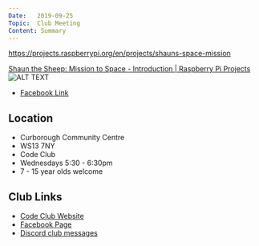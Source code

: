 ```yaml
---
Date:   2019-09-25
Topic:  Club Meeting
Content: Summary
---
```

https://projects.raspberrypi.org/en/projects/shauns-space-mission

[Shaun the Sheep: Mission to Space - Introduction | Raspberry Pi Projects](https://l.facebook.com/l.php?u=https%3A%2F%2Fprojects.raspberrypi.org%2Fen%2Fprojects%2Fshauns-space-mission&h=AT3W8x2PAF1axb4CIDUvgz4ync9gPMgyGUgB7_I7Eg1mTbHaV290awA7vVkyYI9gqUrF16iGzeP6BsflQeclOkDprsTS9enggktA0tXXqdz7i1dtPdF57hiGrBd-M6qX&s=1)![ALT TEXT](https://scontent.fbhx6-1.fna.fbcdn.net/v/t39.30808-1/303246001_588675982950827_6220443957268084166_n.jpg?stp=dst-jpg_p200x200&_nc_cat=100&ccb=1-7&_nc_sid=0f0194&_nc_ohc=j-zpR978ddAAX-27M3a&_nc_ht=scontent.fbhx6-1.fna&edm=AKK4YLsEAAAA&oh=00_AfCHKc_BW0kek47y4ZNSjLOhXnLBfYwg2C_bp2LwIY8mtg&oe=652B2749)

* [Facebook Link](https://www.facebook.com/1481985248595237/posts/2273261846134236/)

## Location

* Curborough Community Centre
* WS13 7NY
* Code Club
* Wednesdays 5:30 - 6:30pm
* 7 - 15 year olds welcome

## Club Links

* [Code Club Website](https://lichfield-code-club.github.io/)
* [Facebook Page](https://www.facebook.com/LichfieldCoders)
* [Discord club messages](https://discord.gg/szz6xGK)
